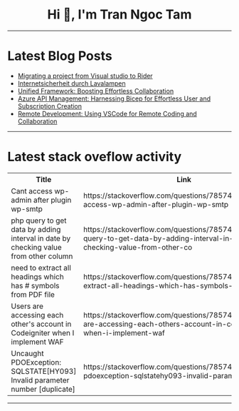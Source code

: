 <h1 align="center">Hi 👋, I'm Tran Ngoc Tam</h1>

---

# Latest Blog Posts 
<!-- BLOG-POST-LIST:START -->
- [Migrating a project from Visual studio to Rider](https://dev.to/doki_kapoki/migrating-a-project-from-visual-studio-to-rider-4o7k)
- [Internetsicherheit durch Lavalampen](https://dev.to/disane/internetsicherheit-durch-lavalampen-4290)
- [Unified Framework: Boosting Effortless Collaboration](https://dev.to/yujofficial/unified-framework-boosting-effortless-collaboration-1e46)
- [Azure API Management: Harnessing Bicep for Effortless User and Subscription Creation](https://dev.to/axeldlv/azure-api-management-harnessing-bicep-for-effortless-user-and-subscription-creation-30c7)
- [Remote Development: Using VSCode for Remote Coding and Collaboration](https://dev.to/umeshtharukaofficial/remote-development-using-vscode-for-remote-coding-and-collaboration-36ep)
<!-- BLOG-POST-LIST:END -->

---

# Latest stack oveflow activity
<table>
  <tr><th>Title</th><th>Link</th></tr>
  <!-- STACKOVERFLOW:START --><tr><td>Cant access wp-admin after plugin wp-smtp</td><td>https://stackoverflow.com/questions/78574987/cant-access-wp-admin-after-plugin-wp-smtp</td></tr><tr><td>php query to get data by adding interval in date by checking value from other column</td><td>https://stackoverflow.com/questions/78574858/php-query-to-get-data-by-adding-interval-in-date-by-checking-value-from-other-co</td></tr><tr><td>need to extract all headings which has # symbols from PDF file</td><td>https://stackoverflow.com/questions/78574550/need-to-extract-all-headings-which-has-symbols-from-pdf-file</td></tr><tr><td>Users are accessing each other&#39;s account in Codeigniter when I implement WAF</td><td>https://stackoverflow.com/questions/78574365/users-are-accessing-each-others-account-in-codeigniter-when-i-implement-waf</td></tr><tr><td>Uncaught PDOException: SQLSTATE[HY093] Invalid parameter number [duplicate]</td><td>https://stackoverflow.com/questions/78574171/uncaught-pdoexception-sqlstatehy093-invalid-parameter-number</td></tr><!-- STACKOVERFLOW:END -->
</table>

---


